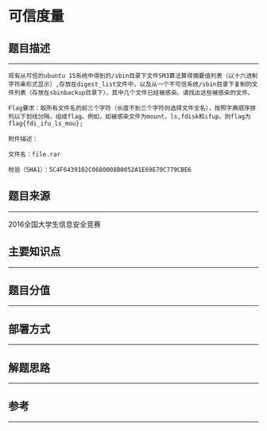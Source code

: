 # 可信度量

## 题目描述
---
```
现有从可信的ubuntu 15系统中得到的/sbin目录下文件SM3算法算得摘要值列表（以十六进制字符串形式显示）,存放在digest_list文件中，以及从一个不可信系统/sbin目录下复制的文件列表（存放在sbinbackup目录下），其中几个文件已经被感染。请找出这些被感染的文件。

Flag要求：取所有文件名的前三个字符（长度不到三个字符则选择文件全名），按照字典顺序排列以下划线分隔，组成flag。例如，如被感染文件为mount，ls,fdisk和ifup，则flag为flag{fdi_ifu_ls_mou};

附件描述：

文件名：file.rar

校验（SHA1）：5C4F6439102C0680008B0052A1E69E70C779CBE6
```

## 题目来源
---
2016全国大学生信息安全竞赛

## 主要知识点
---


## 题目分值
---


## 部署方式
---


## 解题思路
---


## 参考
---
